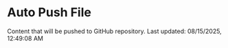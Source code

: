 # Auto Push File

Content that will be pushed to GitHub repository.
Last updated: 08/15/2025, 12:49:08 AM